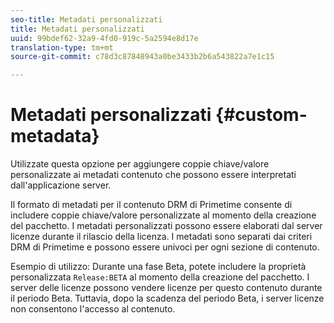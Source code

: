 ```yaml
---
seo-title: Metadati personalizzati
title: Metadati personalizzati
uuid: 99bdef62-32a9-4fd0-919c-5a2594e8d17e
translation-type: tm+mt
source-git-commit: c78d3c87848943a0be3433b2b6a543822a7e1c15

---
```



# Metadati personalizzati {#custom-metadata}

Utilizzate questa opzione per aggiungere coppie chiave/valore personalizzate ai metadati contenuto che possono essere interpretati dall&#39;applicazione server.

Il formato di metadati per il contenuto DRM di Primetime consente di includere coppie chiave/valore personalizzate al momento della creazione del pacchetto. I metadati personalizzati possono essere elaborati dal server licenze durante il rilascio della licenza. I metadati sono separati dai criteri DRM di Primetime e possono essere univoci per ogni sezione di contenuto.

Esempio di utilizzo: Durante una fase Beta, potete includere la proprietà personalizzata `Release:BETA` al momento della creazione del pacchetto. I server delle licenze possono vendere licenze per questo contenuto durante il periodo Beta. Tuttavia, dopo la scadenza del periodo Beta, i server licenze non consentono l&#39;accesso al contenuto.
